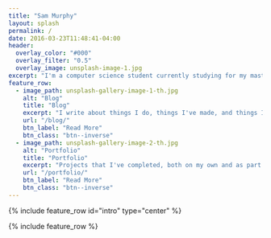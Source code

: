 ```yaml
---
title: "Sam Murphy"
layout: splash
permalink: /
date: 2016-03-23T11:48:41-04:00
header:
  overlay_color: "#000"
  overlay_filter: "0.5"
  overlay_image: unsplash-image-1.jpg
excerpt: "I'm a computer science student currently studying for my masters degree at the university of hull, once completed I hope to pursue a career in game development."
feature_row:
  - image_path: unsplash-gallery-image-1-th.jpg
    alt: "Blog"
    title: "Blog"
    excerpt: "I write about things I do, things I've made, and things I'm interested in."
    url: "/blog/"
    btn_label: "Read More"
    btn_class: "btn--inverse"
  - image_path: unsplash-gallery-image-2-th.jpg
    alt: "Portfolio"
    title: "Portfolio"
    excerpt: "Projects that I've completed, both on my own and as part of a larger team."
    url: "/portfolio/"
    btn_label: "Read More"
    btn_class: "btn--inverse"
---
```


{% include feature_row id="intro" type="center" %}

{% include feature_row %}
